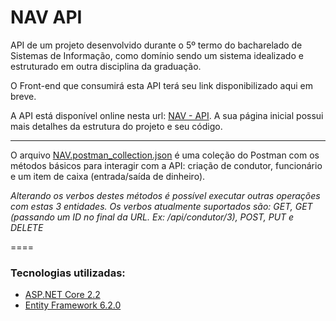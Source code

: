NAV API
====

API de um projeto desenvolvido durante o 5º termo do bacharelado de Sistemas de Informação, como domínio sendo um sistema idealizado e estruturado em outra disciplina da graduação.

O Front-end que consumirá esta API terá seu link disponibilizado aqui em breve.

A API está disponível online nesta url: [NAV - API][3]. A sua página inicial possui mais detalhes da estrutura do projeto e seu código. 

----

O arquivo [NAV.postman_collection.json][4] é uma coleção do Postman com os métodos básicos para interagir com a API: criação de condutor, funcionário e um item de caixa (entrada/saída de dinheiro).

_Alterando os verbos destes métodos é possível executar outras operações com estas 3 entidades. Os verbos atualmente suportados são: GET, GET (passando um ID no final da URL. Ex: /api/condutor/3), POST, PUT e DELETE_

====

### Tecnologias utilizadas:
* [ASP.NET Core 2.2][1]
* [Entity Framework 6.2.0][2]

[1]: https://dotnet.microsoft.com/apps/aspnet 	                                            "ASP.NET Core 2.2"
[2]: https://docs.microsoft.com/pt-br/ef/		                                                "Entity Framework 6"
[3]: http://ec2-18-231-174-195.sa-east-1.compute.amazonaws.com:8080                         "NAV - API"
[4]: https://github.com/henrikato/NavApiNetCore/blob/master/NAV.postman_collection.json     "Coleção Postman da API do NAV"
